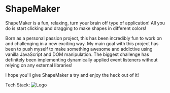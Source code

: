 
# ShapeMaker

ShapeMaker is a fun, relaxing, turn your brain off type of application! All you do is start clicking and dragging to make shapes in different colors!

Born as a personal passion project, this has been incredibly fun to work on and challenging in a new exciting way. My main goal with this project has been to push myself to make something awesome and addictive using vanilla JavaScript and DOM manipulation. The biggest challenge has definitely been implementing dynamically applied event listeners without relying on any external libraries!

I hope you'll give ShapeMaker a try and enjoy the heck out of it!


Tech Stack:
![Logo](https://skillicons.dev/icons?i=html,css,js,scss)

